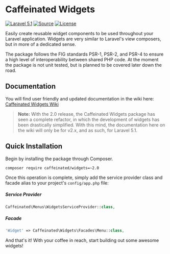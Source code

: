 Caffeinated Widgets
=================
[![Laravel 5.1](https://img.shields.io/badge/Laravel-5.1-orange.svg?style=flat-square)](http://laravel.com)
[![Source](http://img.shields.io/badge/source-caffeinated/menus-blue.svg?style=flat-square)](https://github.com/caffeinated/menus)
[![License](http://img.shields.io/badge/license-MIT-brightgreen.svg?style=flat-square)](https://tldrlegal.com/license/mit-license)

Easily create reusable widget components to be used throughout your Laravel application. Widgets are very similar to Laravel's view composers, but in more of a dedicated sense.

The package follows the FIG standards PSR-1, PSR-2, and PSR-4 to ensure a high level of interoperability between shared PHP code. At the moment the package is not unit tested, but is planned to be covered later down the road.

Documentation
-------------
You will find user friendly and updated documentation in the wiki here: [Caffeinated Widgets Wiki](https://github.com/caffeinated/widgets/wiki)

> **Note:** With the 2.0 release, the Caffeinated Widgets package has seen a complete refactor, in which the development of widgets has been drastically simplified. With this mind, the documentation here on the wiki will only be for v2.x, and as such, for Laravel 5.1.

Quick Installation
------------------
Begin by installing the package through Composer.

```
composer require caffeinated/widgets=~2.0
```

Once this operation is complete, simply add the service provider class and facade alias to your project's `config/app.php` file:

##### Service Provider
```php
Caffeinated\Menus\WidgetsServiceProvider::class,
```

##### Facade
```php
'Widget' => Caffeinated\Widgets\Facades\Menu::class,
```

And that's it! With your coffee in reach, start building out some awesome widgets!
